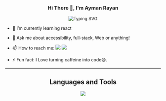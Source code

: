 <!-- ### Hi there 👋 -->

<h3 align="center">
    Hi There 👋, I'm Ayman Rayan
</h3>
<p align="center">
<img src="https://readme-typing-svg.herokuapp.com?font=Fira+Code&pause=1000&color=DF1A1C&center=true&vCenter=true&width=435&lines=Full+Stack+.Net+Developer;Computer+Science+Enthusiastic;Always+Learning+.+.+." alt="Typing SVG" />
</P>

- 🌱 I’m currently learning react
- 💬 Ask me about accessibility, full-stack, Web or anything!
- 📫 How to reach me:
[![](https://img.shields.io/badge/LinkedIn-0077B5?style=for-the-badge&logo=linkedin&logoColor=white)](https://www.linkedin.com/in/aymanrayan/)
[![](https://img.shields.io/badge/Mail-D14836?style=for-the-badge&logo=gmail&logoColor=white)](mailto:aymanrayan2941@gmail.com)

- ⚡ Fun fact: I Love turning caffeine into code😄.
<hr>

<h2 align="center">
  Languages and Tools
</h2>
<p align="center">
<img src="https://skillicons.dev/icons?i=cs,dotnet,mysql,html,css,bootstrap,js,ts,angular,nodejs,mongodb,react,git,aws,azure" />
</p>

<!--
**AymanRayan/AymanRayan** is a ✨ _special_ ✨ repository because its `README.md` (this file) appears on your GitHub profile.

Here are some ideas to get you started:

- 🔭 I’m currently working on ...
- 🌱 I’m currently learning ...
- 👯 I’m looking to collaborate on ...
- 🤔 I’m looking for help with ...
- 💬 Ask me about ...
- 📫 How to reach me: ...
- 😄 Pronouns: ...
- ⚡ Fun fact: ...
-->
